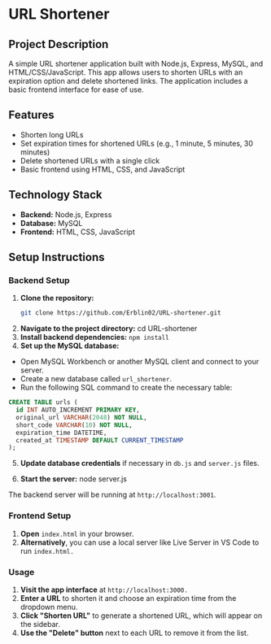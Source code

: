 # URL Shortener

## Project Description
A simple URL shortener application built with Node.js, Express, MySQL, and HTML/CSS/JavaScript. This app allows users to shorten URLs with an expiration option and delete shortened links. The application includes a basic frontend interface for ease of use.

## Features
- Shorten long URLs
- Set expiration times for shortened URLs (e.g., 1 minute, 5 minutes, 30 minutes)
- Delete shortened URLs with a single click
- Basic frontend using HTML, CSS, and JavaScript

## Technology Stack
- **Backend:** Node.js, Express
- **Database:** MySQL
- **Frontend:** HTML, CSS, JavaScript

## Setup Instructions

### Backend Setup
1. **Clone the repository:**
   ```bash
   git clone https://github.com/Erblin02/URL-shortener.git
2. **Navigate to the project directory:**
  cd URL-shortener
3. **Install backend dependencies:**
  `npm install`
4. **Set up the MySQL database:**
- Open MySQL Workbench or another MySQL client and connect to your server.
- Create a new database called `url_shortener`.
- Run the following SQL command to create the necessary table:
```sql 
CREATE TABLE urls (
  id INT AUTO_INCREMENT PRIMARY KEY,
  original_url VARCHAR(2048) NOT NULL,
  short_code VARCHAR(10) NOT NULL,
  expiration_time DATETIME,
  created_at TIMESTAMP DEFAULT CURRENT_TIMESTAMP
);
```
5. **Update database credentials**
 if necessary in `db.js` and `server.js` files.

6. **Start the server:**
   node server.js

The backend server will be running at `http://localhost:3001`.
 
### Frontend Setup
1. **Open** `index.html` in your browser.
2. **Alternatively**, you can use a local server like Live Server in VS Code to run `index.html.`

### Usage
1. **Visit the app interface** at `http://localhost:3000.`
2. **Enter a URL** to shorten it and choose an expiration time from the dropdown menu.
3. **Click "Shorten URL"** to generate a shortened URL, which will appear on the sidebar.
4. **Use the "Delete" button** next to each URL to remove it from the list.